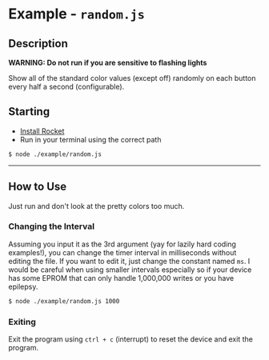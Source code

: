 # Example - `random.js`
## Description
**WARNING: Do not run if you are sensitive to flashing lights**

Show all of the standard color values (except off) randomly on each button every half a second (configurable).


## Starting
- [Install Rocket](../installation.md)
- Run in your terminal using the correct path
```bash
$ node ./example/random.js
```


---


## How to Use
Just run and don't look at the pretty colors too much.

### Changing the Interval
Assuming you input it as the 3rd argument (yay for lazily hard coding examples!), you can change the timer interval in milliseconds without editing the file. If you want to edit it, just change the constant named `ms`. I would be careful when using smaller intervals especially so if your device has some EPROM that can only handle 1,000,000 writes or you have epilepsy.
```bash
$ node ./example/random.js 1000
```



### Exiting
Exit the program using `ctrl + c` (interrupt) to reset the device and exit the program.
